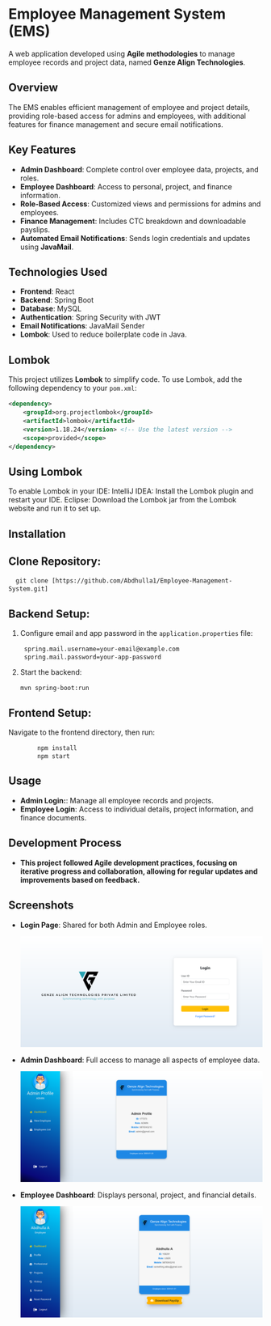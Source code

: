 # Employee Management System (EMS)

A web application developed using **Agile methodologies** to manage employee records and project data, named **Genze Align Technologies**.
## Overview

The EMS enables efficient management of employee and project details, providing role-based access for admins and employees, with additional features for finance management and secure email notifications.

## Key Features

- **Admin Dashboard**: Complete control over employee data, projects, and roles.
- **Employee Dashboard**: Access to personal, project, and finance information.
- **Role-Based Access**: Customized views and permissions for admins and employees.
- **Finance Management**: Includes CTC breakdown and downloadable payslips.
- **Automated Email Notifications**: Sends login credentials and updates using **JavaMail**.

## Technologies Used

- **Frontend**: React
- **Backend**: Spring Boot
- **Database**: MySQL
- **Authentication**: Spring Security with JWT
- **Email Notifications**: JavaMail Sender
- **Lombok**: Used to reduce boilerplate code in Java.

## Lombok

This project utilizes **Lombok** to simplify code. To use Lombok, add the following dependency to your `pom.xml`:

```xml
<dependency>
    <groupId>org.projectlombok</groupId>
    <artifactId>lombok</artifactId>
    <version>1.18.24</version> <!-- Use the latest version -->
    <scope>provided</scope>
</dependency>
```
## Using Lombok

To enable Lombok in your IDE:
    IntelliJ IDEA: Install the Lombok plugin and restart your IDE.
    Eclipse: Download the Lombok jar from the Lombok website and run it to set up.
  
## Installation
## Clone Repository:

      git clone [https://github.com/Abdhulla1/Employee-Management-System.git]
    

## Backend Setup:

1. Configure email and app password in the `application.properties` file:
  
        spring.mail.username=your-email@example.com
        spring.mail.password=your-app-password

2. Start the backend:
                
       mvn spring-boot:run


## Frontend Setup:

Navigate to the frontend directory, then run:

            npm install
            npm start

## Usage

- **Admin Login:**: Manage all employee records and projects.
- **Employee Login**: Access to individual details, project information, and finance documents.

## Development Process

- **This project followed Agile development practices, focusing on iterative progress and collaboration, allowing for regular updates and improvements based on feedback.**

## Screenshots

- **Login Page**: Shared for both Admin and Employee roles.
  
  ![Login Page](Screenshots/Screenshot%202024-10-27%20at%2021-21-01%20Genze%20Align%20Technologies.png)

- **Admin Dashboard**: Full access to manage all aspects of employee data.
  
  ![Admin Dashboard](Screenshots/Screenshot%202024-10-27%20at%2021-21-16%20Genze%20Align%20Technologies.png)

- **Employee Dashboard**: Displays personal, project, and financial details.
  
  ![Employee Dashboard](Screenshots/Screenshot%202024-10-27%20at%2021-21-28%20Genze%20Align%20Technologies.png)

